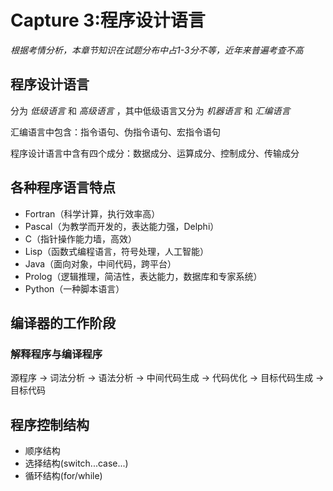 # Capture 3:程序设计语言

*根据考情分析，本章节知识在试题分布中占1-3分不等，近年来普遍考查不高*

## 程序设计语言
分为 _低级语言_ 和 _高级语言_ ，其中低级语言又分为 _机器语言_ 和 _汇编语言_

汇编语言中包含：指令语句、伪指令语句、宏指令语句

程序设计语言中含有四个成分：数据成分、运算成分、控制成分、传输成分

## 各种程序语言特点
- Fortran（科学计算，执行效率高）
- Pascal（为教学而开发的，表达能力强，Delphi）
- C（指针操作能力墙，高效）
- Lisp（函数式编程语言，符号处理，人工智能）
- Java（面向对象，中间代码，跨平台）
- Prolog（逻辑推理，简洁性，表达能力，数据库和专家系统）
- Python（一种脚本语言）

## 编译器的工作阶段
### 解释程序与编译程序
源程序 -> 词法分析 -> 语法分析 -> 中间代码生成 -> 代码优化 -> 目标代码生成 -> 目标代码

## 程序控制结构
- 顺序结构
- 选择结构(switch...case...)
- 循环结构(for/while)